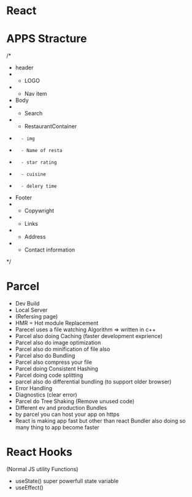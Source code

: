 #  React 



# APPS Stracture


/*
* header   
*    - LOGO
*   - Nav item
* Body
*    - Search
*   - RestaurantContainer
*       - img
*       - Name of resta
*       - star rating
*       - cuisine
*       - delery time

* Footer
*   - Copywright
*   - Links
*   - Address 
*   - Contact information

*/

# Parcel

- Dev Build
- Local Server
- (Refersing page)
- HMR = Hot module Replacement
- Parecel uses a file watching Algorithm => written in c++
- Parcel also doing Caching (faster development exprience)
- Parcel also do image optimization
- Parcel also do minification of file also
- Parcel also do Bundling
- Parcel also compress your file
- Parcel doing Consistent Hashing
- Parcel doing code splitting
- parcel also do differential bundling (to support older browser)
- Error Handling 
- Diagnostics (clear error)
- Parcel do Tree Shaking (Remove unused code)
- Different ev and production Bundles
- by parcel you can host your app on https
- React is making app fast but other than react Bundler also doing so many thing to app become faster





# React Hooks

(Normal JS utility Functions)
- useState()  super powerfull state variable
- useEffect() 

